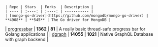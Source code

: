 
	| Repo | Stars  | Forks  | Description |
	| ---- | :----: | :----: | ----------- |
	| [mongo-go-driver](https://github.com/mongodb/mongo-go-driver) | **4908** | **545** | The Go driver for MongoDB |
| [progressbar](https://github.com/schollz/progressbar) | **1362** | **81** | A really basic thread-safe progress bar for Golang applications |
| [dgraph](https://github.com/dgraph-io/dgraph) | **14055** | **1021** | Native GraphQL Database with graph backend |
